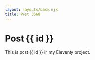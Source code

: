 ```yaml
---
layout: layouts/base.njk
title: Post 3568
---
```


# Post {{ id }}

This is post {{ id }} in my Eleventy project.
